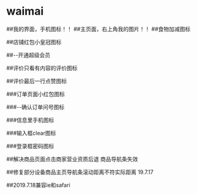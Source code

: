 # waimai




##我的界面，手机图标！！
##主页面，右上角我的图片！！
##食物加减图标

##店铺红包小皇冠图标

##--开通超级会员

##评价只看有内容的评价图标

##评价最后一行点赞图标

###订单页面小红包图标

###--确认订单问号图标

###信息里手机图标

###输入框clear图标

###登录框密码图标

##解决商品页面点击商家营业资质后退 商品导航条失效

##修复部分设备商品主页导航条滚动距离不符实际距离  19.7.17

##2019.7.18兼容ie和safari
